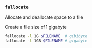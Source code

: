 ### `fallocate`
Allocate and deallocate space to a file

Create a file size of 1 gigabyte
```sh
fallocate -l 1G $FILENAME  # gibibyte
fallocate -l 1GB $FILENAME # gigabyte
```